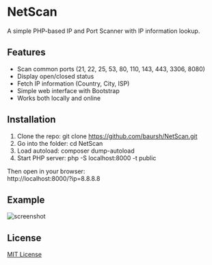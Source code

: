 # NetScan

A simple PHP-based IP and Port Scanner with IP information lookup.

## Features
- Scan common ports (21, 22, 25, 53, 80, 110, 143, 443, 3306, 8080)
- Display open/closed status
- Fetch IP information (Country, City, ISP)
- Simple web interface with Bootstrap
- Works both locally and online

## Installation
1. Clone the repo:
   git clone https://github.com/baursh/NetScan.git
2. Go into the folder:
   cd NetScan
3. Load autoload:
   composer dump-autoload
4. Start PHP server:
   php -S localhost:8000 -t public

Then open in your browser:  
http://localhost:8000/?ip=8.8.8.8

## Example
![screenshot](https://imgur.com/a/oAAUIAZ)

## License
[MIT License](./LICENSE)

